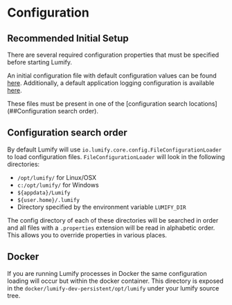 
# Configuration

## Recommended Initial Setup
There are several required configuration properties that must be specified before starting Lumify.

An initial configuration file with default configuration values can be found [here](../config/lumify.properties).
Additionally, a default application logging configuration is available [here](../config/log4j.xml).

These files must be present in one of the [configuration search locations](##Configuration search order).

## Configuration search order

By default Lumify will use `io.lumify.core.config.FileConfigurationLoader` to load configuration files.
`FileConfigurationLoader` will look in the following directories:

* `/opt/lumify/` for Linux/OSX
* `c:/opt/lumify/` for Windows
* `${appdata}/Lumify`
* `${user.home}/.lumify`
* Directory specified by the environment variable `LUMIFY_DIR`

The config directory of each of these directories will be searched in order and all files with a `.properties` extension 
will be read in alphabetic order. This allows you to override properties in various places.

## Docker

If you are running Lumify processes in Docker the same configuration loading will occur but within the docker
container. This directory is exposed in the `docker/lumify-dev-persistent/opt/lumify` under your lumify source
tree.
